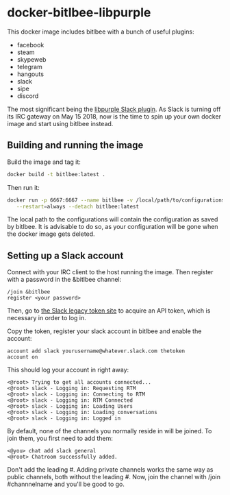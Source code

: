 # docker-bitlbee-libpurple

This docker image includes bitlbee with a bunch of useful plugins:
  - facebook
  - steam
  - skypeweb
  - telegram
  - hangouts
  - slack
  - sipe
  - discord

The most significant being the [libpurple Slack plugin](https://github.com/dylex/slack-libpurple). As Slack is turning off its IRC gateway on May 15 2018, now is the time to spin up your own docker image and start using bitlbee instead.

## Building and running the image
Build the image and tag it:
```bash
docker build -t bitlbee:latest .
```

Then run it:
```bash
docker run -p 6667:6667 --name bitlbee -v /local/path/to/configurations:/var/lib/bitlbee \
   --restart=always --detach bitlbee:latest
```

The local path to the configurations will contain the configuration as saved by 
bitlbee. It is advisable to do so, as your configuration will be gone when
the docker image gets deleted.

## Setting up a Slack account
Connect with your IRC client to the host running the image. Then register with a password in the &bitlbee channel:
```
/join &bitlbee
register <your password>
```

Then, go to [the Slack legacy token site](https://api.slack.com/custom-integrations/legacy-tokens) to acquire
an API token, which is necessary in order to log in.

Copy the token, register your slack account in bitlbee and enable the account:
```
account add slack yourusername@whatever.slack.com thetoken
account on
```

This should log your account in right away:
```
<@root> Trying to get all accounts connected...
<@root> slack - Logging in: Requesting RTM
<@root> slack - Logging in: Connecting to RTM
<@root> slack - Logging in: RTM Connected
<@root> slack - Logging in: Loading Users
<@root> slack - Logging in: Loading conversations
<@root> slack - Logging in: Logged in
```

By default, none of the channels you normally reside in will be joined. To join them, you first need to add them:
```
<@you> chat add slack general
<@root> Chatroom successfully added.
```

Don't add the leading #. Adding private channels works the same way as public channels, both without the leading #.
Now, join the channel with /join #channnelname and you'll be good to go.

